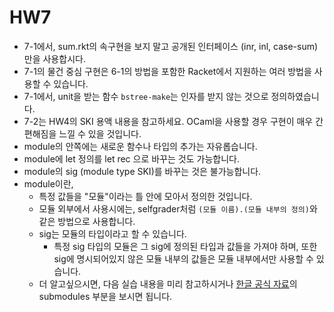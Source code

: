 # HW7 #

- 7-1에서, sum.rkt의 속구현을 보지 말고 공개된 인터페이스 (inr, inl, case-sum) 만을 사용합시다.
- 7-1의 물건 중심 구현은 6-1의 방법을 포함한 Racket에서 지원하는 여러 방법을 사용할 수 있습니다.
- 7-1에서, unit을 받는 함수 `bstree-make`는 인자를 받지 않는 것으로 정의하였습니다.
- 7-2는 HW4의 SKI 용액 내용을 참고하세요. OCaml을 사용할 경우 구현이 매우 간편해짐을 느낄 수 있을 것입니다.
- module의 안쪽에는 새로운 함수나 타입의 추가는 자유롭습니다.
- module에 let 정의를 let rec 으로 바꾸는 것도 가능합니다.
- module의 sig (module type SKI)를 바꾸는 것은 불가능합니다.
- module이란,
  + 특정 값들을 "모듈"이라는 틀 안에 모아서 정의한 것입니다.
  + 모듈 외부에서 사용시에는, selfgrader처럼 `(모듈 이름).(모듈 내부의 정의)`와 같은 방법으로 사용합니다.
  + sig는 모듈의 타입이라고 할 수 있습니다.
    * 특정 sig 타입의 모듈은 그 sig에 정의된 타입과 값들을 가져야 하며, 또한 sig에 명시되어있지 않은 모듈 내부의 값들은 모듈 내부에서만 사용할 수 있습니다.
  + 더 알고싶으시면, 다음 실습 내용을 미리 참고하시거나 [한글 공식 자료](https://ocaml.org/learn/tutorials/modules.ko.html)의 submodules 부분을 보시면 됩니다.

